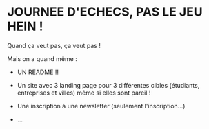 # JOURNEE D'ECHECS, PAS LE JEU HEIN !

Quand ça veut pas, ça veut pas !

Mais on a quand même :

* UN README !!

* Un site avec 3 landing page pour 3 différentes cibles (étudiants, entreprises et villes) même si elles sont pareil !

* Une inscription à une newsletter (seulement l'inscription...)

* ...
